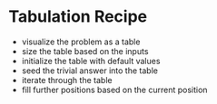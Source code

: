 # Tabulation Recipe

* visualize the problem as a table
* size the table based on the inputs
* initialize the table with default values
* seed the trivial answer into the table
* iterate through the table
* fill further positions based on the current position
